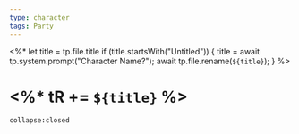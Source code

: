 ```yaml
---
type: character
tags: Party
---
```

<%* 
	let title = tp.file.title 
	if (title.startsWith("Untitled")) { 
		title = await tp.system.prompt("Character Name?"); 
		await tp.file.rename(`${title}`); 
	} 
%>
# <%* tR += `${title}` %> 

```ad-ooc
collapse:closed
```